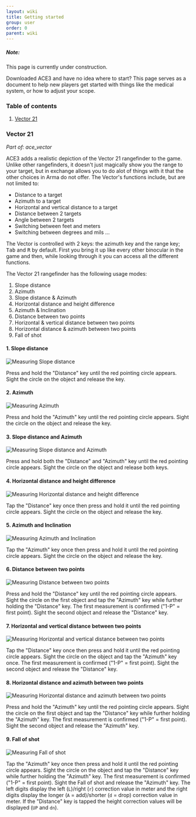 ```yaml
---
layout: wiki
title: Getting started
group: user
order: 0
parent: wiki
---
```


<div class="panel callout">
    <h5>Note:</h5>
    <p>This page is currently under construction.</p>
</div>

Downloaded ACE3 and have no idea where to start? This page serves as a document to help new players get started with things like the medical system, or how to adjust your scope.

### Table of contents
1. [Vector 21](#vector-21)

### Vector 21
*Part of: ace_vector*

ACE3 adds a realistic depiction of the Vector 21 rangefinder to the game. Unlike other rangefinders, it doesn't just magically show you the range to your target, but in exchange allows you to do alot of things with it that the other choices in Arma do not offer. The Vector's functions include, but are not limited to:

- Distance to a target
- Azimuth to a target
- Horizontal and vertical distance to a target
- Distance between 2 targets
- Angle between 2 targets
- Switching between feet and meters
- Switching between degrees and mils
...

The Vector is controlled with 2 keys: the azimuth key and the range key; <kbd>Tab</kbd> and <kbd>R</kbd> by default. First you bring it up like every other binocular in the game and then, while looking through it you can access all the different functions.

The Vector 21 rangefinder has the following usage modes:

1. Slope distance
2. Azimuth
3. Slope distance & Azimuth
4. Horizontal distance and height difference
5. Azimuth & Inclination
6. Distance between two points
7. Horizontal & vertical distance between two points
8. Horizontal distance & azimuth between two points
9. Fall of shot

#### 1. Slope distance
<img src="{{ site.baseurl }}/img/wiki/user/vector1.png" alt="Measuring Slope distance" />

Press and hold the "Distance" key until the red pointing circle appears. Sight the circle on the object and release the key.

#### 2. Azimuth
<img src="{{ site.baseurl }}/img/wiki/user/vector2.png" alt="Measuring Azimuth" />

Press and hold the "Azimuth" key until the red pointing circle appears. Sight the circle on the object and release the key.

#### 3. Slope distance and Azimuth
<img src="{{ site.baseurl }}/img/wiki/user/vector3.png" alt="Measuring Slope distance and Azimuth" />

Press and hold both the "Distance" and "Azimuth" key until the red pointing circle appears. Sight the circle on the object and release both keys.

#### 4. Horizontal distance and height difference
<img src="{{ site.baseurl }}/img/wiki/user/vector4.png" alt="Measuring Horizontal distance and height difference"/>

Tap the "Distance" key once then press and hold it until the red pointing circle appears. Sight the circle on the object and release the key.

#### 5. Azimuth and Inclination
<img src="{{ site.baseurl }}/img/wiki/user/vector5.png" alt="Measuring Azimuth and Inclination"/>

Tap the "Azimuth" key once then press and hold it until the red pointing circle appears. Sight the circle on the object and release the key.

#### 6. Distance between two points
<img src="{{ site.baseurl }}/img/wiki/user/vector6.png" alt="Measuring Distance between two points"/>

Press and hold the "Distance" key until the red pointing circle appears. Sight the circle on the first object and tap the "Azimuth" key while further holding the "Distance" key. The first measurement is confirmed ("1-P" = first point). Sight the second object and release the "Distance" key.

#### 7. Horizontal and vertical distance between two points
<img src="{{ site.baseurl }}/img/wiki/user/vector7.png" alt="Measuring Horizontal and vertical distance between two points"/>

Tap the "Distance" key once then press and hold it until the red pointing circle appears. Sight the circle on the object and tap the "Azimuth" key once. The first measurement is confirmed ("1-P" = first point). Sight the second object and release the "Distance" key.

#### 8. Horizontal distance and azimuth between two points
<img src="{{ site.baseurl }}/img/wiki/user/vector8.png" alt="Measuring Horizontal distance and azimuth between two points"/>

Press and hold the "Azimuth" key until the red pointing circle appears. Sight the circle on the first object and tap the "Distance" key while further holding the "Azimuth" key. The first measurement is confirmed ("1-P" = first point). Sight the second object and release the "Azimuth" key.

#### 9. Fall of shot
<img src="{{ site.baseurl }}/img/wiki/user/vector9.png" alt="Measuring Fall of shot"/>

Tap the "Azimuth" key once then press and hold it until the red pointing circle appears. Sight the circle on the object and tap the "Distance" key while further holding the "Azimuth" key. The first measurement is confirmed ("1-P" = first point). Sight the Fall of shot and release the "Azimuth" key. The left digits display the left (`L`)/right (`r`) correction value in meter and the right digits display the longer (`A` = add)/shorter (`d` = drop) correction value in meter. If the "Distance" key is tapped the height correction values will be displayed (`UP` and `dn`).
